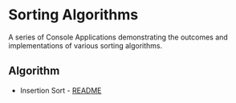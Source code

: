# Sorting Algorithms

A series of Console Applications demonstrating the outcomes and implementations of various sorting algorithms.

## Algorithm

* Insertion Sort - [README](/DataStructures/Sorting_Algorithms/InsertionSort/Insertion/README.md)
